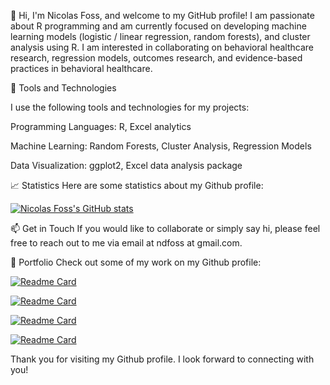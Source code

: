 👋 Hi, I'm Nicolas Foss, and welcome to my GitHub profile! I am passionate about R programming and am currently focused on developing machine learning models (logistic / linear regression, random forests), and cluster analysis using R. I am interested in collaborating on behavioral healthcare research, regression models, outcomes research, and evidence-based practices in behavioral healthcare.

🧰 Tools and Technologies

I use the following tools and technologies for my projects:

Programming Languages: R, Excel analytics

Machine Learning: Random Forests, Cluster Analysis, Regression Models

Data Visualization: ggplot2, Excel data analysis package

📈 Statistics
Here are some statistics about my Github profile:

[![Nicolas Foss's GitHub stats](https://github-readme-stats.vercel.app/api?username=nicolasfoss&show_icons=true&theme=vision-friendly-dark)](https://github.com/nicolasfoss)

📫 Get in Touch
If you would like to collaborate or simply say hi, please feel free to reach out to me via email at ndfoss at gmail.com.

🎨 Portfolio
Check out some of my work on my Github profile: 

[![Readme Card](https://github-readme-stats.vercel.app/api/pin/?username=nicolasfoss&repo=resume_projects&theme=vision-friendly-dark)](https://github.com/nicolasfoss/resume_projects)

[![Readme Card](https://github-readme-stats.vercel.app/api/pin/?username=nicolasfoss&repo=overdose_deaths&theme=vision-friendly-dark)](https://github.com/nicolasfoss/overdose_deaths)

[![Readme Card](https://github-readme-stats.vercel.app/api/pin/?username=nicolasfoss&repo=vt_org&theme=vision-friendly-dark)](https://github.com/nicolasfoss/vt_org)

[![Readme Card](https://github-readme-stats.vercel.app/api/pin/?username=nicolasfoss&repo=church_attendance&theme=vision-friendly-dark)](https://github.com/nicolasfoss/church_attendance)

Thank you for visiting my Github profile. I look forward to connecting with you!

<!---
nicolasfoss/nicolasfoss is a ✨ special ✨ repository because its `README.md` (this file) appears on your GitHub profile.
You can click the Preview link to take a look at your changes.
--->
